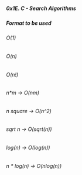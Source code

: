 ##### 0x1E. C - Search Algorithms
##### Format to be used
###### O(1)
###### O(n)
###### O(n!)
###### n*m -> O(nm)
###### n square -> O(n^2)
###### sqrt n -> O(sqrt(n))
###### log(n) -> O(log(n))
###### n * log(n) -> O(nlog(n))

